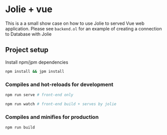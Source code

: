# Jolie + vue

This is a a small show case on how to use Jolie to served Vue web application. Please see `backend.ol` for an example of creating a connection to Database with Jolie

## Project setup

Install npm/jpm dependencies

``` bash
npm install && jpm install
```

### Compiles and hot-reloads for development
``` bash
npm run serve # front-end only
```

``` bash
npm run watch # front-end build + serves by jolie
```

### Compiles and minifies for production
```
npm run build
```

